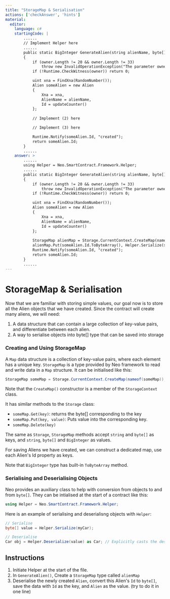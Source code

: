 ```yaml
---
title: "StorageMap & Serialisation"
actions: ['checkAnswer', 'hints']
material: 
  editor:
    language: c#
    startingCode: |
        ......
        // Implement Helper here
        ......
        public static BigInteger GenerateAlien(string alienName, byte[] owner) 
        {
            if (owner.Length != 20 && owner.Length != 33)
                throw new InvalidOperationException("The parameter owner should be a 20-byte address or a 33-byte public key");
            if (!Runtime.CheckWitness(owner)) return 0; 

            uint xna = FindXna(RandomNumber());
            Alien someAlien = new Alien
            {
                Xna = xna,
                AlienName = alienName,
                Id = updateCounter()
            }; 
            
            // Implement (2) here

            // Implement (3) here

            Runtime.Notify(someAlien.Id, "created");
            return someAlien.Id; 
        }
        ......
    answer: > 
        ......
        using Helper = Neo.SmartContract.Framework.Helper;
        ......
        public static BigInteger GenerateAlien(string alienName, byte[] owner) 
        {
            if (owner.Length != 20 && owner.Length != 33)
                throw new InvalidOperationException("The parameter owner should be a 20-byte address or a 33-byte public key");
            if (!Runtime.CheckWitness(owner)) return 0; 

            uint xna = FindXna(RandomNumber());
            Alien someAlien = new Alien
            {
                Xna = xna,
                AlienName = alienName,
                Id = updateCounter()
            }; 
            
            StorageMap alienMap = Storage.CurrentContext.CreateMap(nameof(alienMap)); 
            alienMap.Put(someAlien.Id.ToByteArray(), Helper.Serialize(someAlien)); 
            Runtime.Notify(someAlien.Id, "created");
            return someAlien.Id; 
        }
        ......
---
```


# StorageMap & Serialisation

Now that we are familiar with storing simple values, our goal now is to store all the Alien objects that we have created. Since the contract will create many aliens, we will need: 
1. A data structure that can contain a large collection of key-value pairs, and differentiate between each alien. 
2. A way to serialise objects into byte[] type that can be saved into storage

### Creating and Using StorageMap

A `Map` data structure is a collection of key-value pairs, where each element has a unique key. `StorageMap` is a type provided by Neo framework to read and write data in a `Map` structure. It can be initialised like this: 

```c#
StorageMap someMap = Storage.CurrentContext.CreateMap(nameof(someMap));
```

Note that the `CreateMap()` constructor is a member of the `StorageContext` class. 

It has similar methods to the `Storage` class: 

- `someMap.Get(key)`: returns the byte[] corresponding to the key
- `someMap.Put(key, value)`: Puts value into the corresponding key. 
- `someMap.Delete(key)`

The same as `Storage`, `StorageMap` methods accept `string` and `byte[]` as keys, and `string`, `byte[]` and `BigInteger` as values. 

For saving Aliens we have created, we can construct a dedicated map, use each Alien's Id property as keys. 

Note that `BigInteger` type has built-in `ToByteArray` method. 

### Serialising and Deserialising Objects

Neo provides an auxiliary class to help with conversion from objects to and from `byte[]`. They can be intialised at the start of a contract like this: 

```c#
using Helper = Neo.SmartContract.Framework.Helper;
```

Here is an example of serialising and deserialisng objects with `Helper`: 

```c#
// Serialise
byte[] value = Helper.Serialize(myCar); 

// Deserialise
Car obj = Helper.Deserialize(value) as Car; // Explicitly casts the deserialised object as type Car
```

## Instructions
1. Initiate Helper at the start of the file. 
2. In `GenerateAlien()`, Create a `StorageMap` type called `alienMap`
3. Deserialise the newly created `Alien`, convert this Alien's `Id` to `byte[]`, save the data with `Id` as the key, and `Alien` as the value. (try to do it in one line)